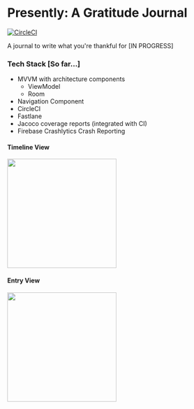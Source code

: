 # Presently: A Gratitude Journal
[![CircleCI](https://circleci.com/gh/alisonthemonster/Presently/tree/master.svg?style=svg)](https://circleci.com/gh/alisonthemonster/Presently/tree/master)

A journal to write what you're thankful for [IN PROGRESS]

### Tech Stack [So far...]
- MVVM with architecture components
   - ViewModel
   - Room
- Navigation Component
- CircleCI
- Fastlane
- Jacoco coverage reports (integrated with CI)
- Firebase Crashlytics Crash Reporting

#### Timeline View
<img src="https://i.imgur.com/Im3maBV.png" width="250"> 

#### Entry View
<img src="https://i.imgur.com/O4J2yru.png" width="250"> 
